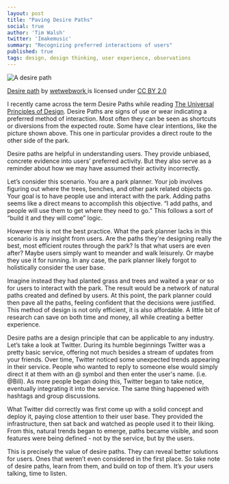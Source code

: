```yaml
---
layout: post
title: "Paving Desire Paths"
social: true
author: 'Tim Walsh'
twitter: 'Imakemusic'
summary: "Recognizing preferred interactions of users"
published: true
tags: design, design thinking, user experience, observations
---
```


![A desire path](https://i.imgur.com/HCN4mDr.jpg?1)

<a href="https://flic.kr/p/5kDxUt">Desire path</a> by <a href="https://flic.kr/ps/2gcpv7">wetwebwork </a> is licensed under <a href="http://creativecommons.org/licenses/by/2.0/">CC BY 2.0</a>

I recently came across the term Desire Paths while reading <a href="http://amzn.com/1592535879">The Universal Principles of Design</a>. Desire Paths are signs of use or wear indicating a preferred method of interaction. Most often they can be seen as shortcuts or diversions from the expected route. Some have clear intentions, like the picture shown above. This one in particular provides a direct route to the other side of the park. 

Desire paths are helpful in understanding users. They provide unbiased, concrete evidence into users’ preferred activity. But they also serve as a reminder about how we may have assumed their activity incorrectly. 

Let’s consider this scenario. You are a park planner. Your job involves figuring out where the trees, benches, and other park related objects go. Your goal is to have people use and interact with the park. Adding paths seems like a direct means to accomplish this objective. “I add paths, and people will use them to get where they need to go.” This follows a sort of “build it and they will come” logic.

However this is not the best practice. What the park planner lacks in this scenario is any insight from users. Are the paths they're designing really the best, most efficient routes through the park? Is that what users are even after? Maybe users simply want to meander and walk leisurely. Or maybe they use it for running. In any case, the park planner likely forgot to holistically consider the user base.

Imagine instead they had planted grass and trees and waited a year or so for users to interact with the park. The result would be a network of natural paths created and defined by users. At this point, the park planner could then pave all the paths, feeling confident that the decisions were justified. This method of design is not only efficient, it is also affordable. A little bit of research can save on both time and money, all while creating a better experience.  

Desire paths are a design principle that can be applicable to any industry. Let’s take a look at Twitter. During its humble beginnings Twitter was a pretty basic service, offering not much besides a stream of updates from your friends. Over time, Twitter noticed some unexpected trends appearing in their service. People who wanted to reply to someone else would simply direct it at them with an @ symbol and then enter the user's name. (i.e. @Bill). As more people began doing this, Twitter began to take notice, eventually integrating it into the service. The same thing happened with hashtags and group discussions. 

What Twitter did correctly was first come up with a solid concept and deploy it, paying close attention to their user base. They provided the infrastructure, then sat back and watched as people used it to their liking. From this, natural trends began to emerge, paths became visible, and soon features were being defined - not by the service, but by the users.

This is precisely the value of desire paths. They can reveal better solutions for users. Ones that weren’t even considered in the first place. So take note of desire paths, learn from them, and build on top of them. It’s your users talking, time to listen. 

